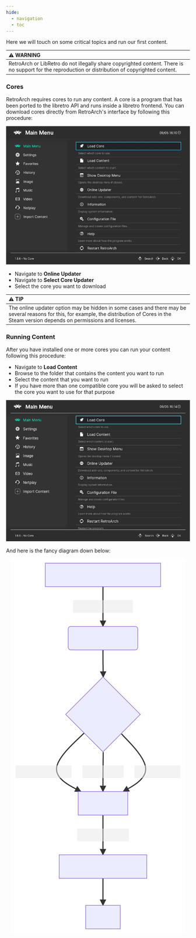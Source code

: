 ```yaml
---
hide:
  - navigation
  - toc
---
```


Here we will touch on some critical topics and run our first content.

| :warning: WARNING          |
|:---------------------------|
| RetroArch or LibRetro do not illegally share copyrighted content. There is no support for the reproduction or distribution of copyrighted content.    |  

### Cores

RetroArch requires cores to run any content. A core is a program that has been ported to the libretro API and runs inside a libretro frontend. You can download cores directly from RetroArch's interface by following this procedure:

![Core updater](../image/retroarch/ozone/core_updater.gif)

- Navigate to **Online Updater**
- Navigate to **Select Core Updater**
- Select the core you want to download

| :warning: TIP          |
|:---------------------------|
| The online updater option may be hidden in some cases and there may be several reasons for this, for example, the distribution of Cores in the Steam version depends on permissions and licenses.   | 

### Running Content

After you have installed one or more cores you can run your content following this procedure:

- Navigate to **Load Content**
- Browse to the folder that contains the content you want to run
- Select the content that you want to run
- If you have more than one compatible core you will be asked to select the core you want to use for that purpose

![Run content](../image/retroarch/ozone/run_content.gif)

And here is the fancy diagram down below:

<center>

![Diagram](../image/start/run-content.svg)
</center>